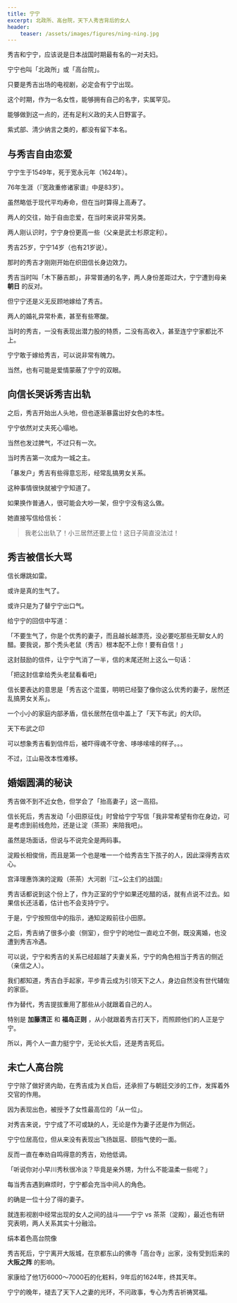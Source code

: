 ```yaml
---
title: 宁宁
excerpt: 北政所、高台院，天下人秀吉背后的女人
header: 
    teaser: /assets/images/figures/ning-ning.jpg
---
```


秀吉和宁宁，应该说是日本战国时期最有名的一对夫妇。

宁宁也叫「北政所」或「高台院」。

只要是秀吉出场的电视剧，必定会有宁宁出现。

这个时期，作为一名女性，能够拥有自己的名字，实属罕见。

能够做到这一点的，还有足利义政的夫人日野富子。

紫式部、清少纳言之类的，都没有留下本名。

## 与秀吉自由恋爱

宁宁生于1549年，死于宽永元年（1624年）。

76年生涯（『宽政重修诸家谱』中是83岁）。

虽然略低于现代平均寿命，但在当时算得上高寿了。

两人的交往，始于自由恋爱，在当时来说非常另类。

两人刚认识时，宁宁身份更高一些（父亲是武士杉原定利）。

秀吉25岁，宁宁14岁（也有21岁说）。

那时的秀吉才刚刚开始在织田信长身边效力。

秀吉当时叫「木下藤吉郎」，非常普通的名字，两人身份差距过大，宁宁遭到母亲 **朝日** 的反对。

但宁宁还是义无反顾地嫁给了秀吉。

两人的婚礼异常朴素，甚至有些寒酸。

当时的秀吉，一没有表现出潜力股的特质，二没有高收入，甚至连宁宁家都比不上。

宁宁敢于嫁给秀吉，可以说非常有魄力。

当然，也有可能是爱情蒙蔽了宁宁的双眼。

## 向信长哭诉秀吉出轨

之后，秀吉开始出人头地，但也逐渐暴露出好女色的本性。

宁宁依然对丈夫死心塌地。

当然也发过脾气，不过只有一次。

当时秀吉第一次成为一城之主。

「暴发户」秀吉有些得意忘形，经常乱搞男女关系。

这种事情很快就被宁宁知道了。

如果换作普通人，很可能会大吵一架，但宁宁没有这么做。

她直接写信给信长：

> 我老公出轨了！小三居然还要上位！这日子简直没法过！

## 秀吉被信长大骂

信长爆跳如雷。

或许是真的生气了。

或许只是为了替宁宁出口气。

给宁宁的回信中写道：

「不要生气了，你是个优秀的妻子，而且越长越漂亮，没必要吃那些无聊女人的醋。要我说，那个秃头老鼠（秀吉）根本配不上你！要有自信！」

这封鼓励的信件，让宁宁气消了一半，信的末尾还附上这么一句话：

「把这封信拿给秃头老鼠看看吧」

信长要表达的意思是「秀吉这个混蛋，明明已经娶了像你这么优秀的妻子，居然还乱搞男女关系」。

一个小小的家庭内部矛盾，信长居然在信中盖上了「天下布武」的大印。

天下布武之印

可以想象秀吉看到信件后，被吓得魂不守舍、哆哆嗦嗦的样子。。。

不过，江山易改本性难移。

## 婚姻圆满的秘诀

秀吉做不到不近女色，但学会了「抬高妻子」这一高招。

信长死后，秀吉发动「小田原征伐」时曾给宁宁写信「我非常希望有你在身边，可是考虑到前线危险，还是让淀（茶茶）来陪我吧」。

虽然是场面话，但说与不说完全是两码事。

淀殿长相俊俏，而且是第一个也是唯一一个给秀吉生下孩子的人，因此深得秀吉欢心。

宫泽理惠饰演的淀殿（茶茶）大河剧『江~公主们的战国』

秀吉话都说到这个份上了，作为正室的宁宁如果还吃醋的话，就有点说不过去。如果信长还活着，估计也不会支持宁宁。

于是，宁宁按照信中的指示，通知淀殿前往小田原。

之后，秀吉纳了很多小妾（侧室），但宁宁的地位一直屹立不倒，既没离婚，也没遭到秀吉冷遇。

可以说，宁宁和秀吉的关系已经超越了夫妻关系，宁宁的角色相当于秀吉的侧近（亲信之人）。

我们都知道，秀吉白手起家，平步青云成为引领天下之人，身边自然没有世代辅佐的家臣。

作为替代，秀吉提拔重用了那些从小就跟着自己的人。

特别是 **加藤清正** 和 **福岛正则** ，从小就跟着秀吉打天下，而照顾他们的人正是宁宁。

所以，两个人一直力挺宁宁，无论长大后，还是秀吉死后。

## 未亡人高台院

宁宁除了做好贤内助，在秀吉成为关白后，还承担了与朝廷交涉的工作，发挥着外交官的作用。

因为表现出色，被授予了女性最高位的「从一位」。

对秀吉来说，宁宁成了不可或缺的人，无论是作为妻子还是作为侧近。

宁宁位居高位，但从来没有表现出飞扬跋扈、颐指气使的一面。

反而一直在奉劝自鸣得意的秀吉，劝他低调。

「听说你对小早川秀秋很冷淡？毕竟是亲外甥，为什么不能温柔一些呢？」

每当秀吉遇到麻烦时，宁宁都会充当中间人的角色。

的确是一位十分了得的妻子。

就连影视剧中经常出现的女人之间的战斗——宁宁 vs 茶茶（淀殿），最近也有研究表明，两人关系其实十分融洽。

绢本着色高台院像

秀吉死后，宁宁离开大阪城，在京都东山的佛寺「高台寺」出家，没有受到后来的 **大阪之阵** 的影响。

家康给了他1万6000～7000石的化粧料，9年后的1624年，终其天年。

宁宁的晚年，褪去了天下人之妻的光环，不问政事，专心为秀吉祈祷冥福。

